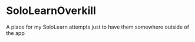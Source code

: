 # SoloLearnOverkill
A place for my SoloLearn attempts just to have them somewhere outside of the app
